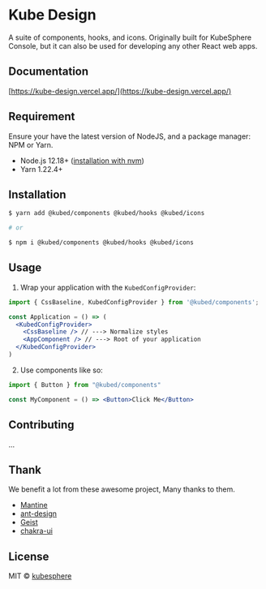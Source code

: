 # Kube Design

A suite of components, hooks, and icons. Originally built for KubeSphere Console, but it can also be used for developing any other React web apps.

## Documentation

[https://kube-design.vercel.app/](https://kube-design.vercel.app/)

## Requirement

Ensure your have the latest version of NodeJS, and a package manager: NPM or Yarn.

- Node.js 12.18+ ([installation with nvm](https://github.com/creationix/nvm#usage))
- Yarn 1.22.4+

## Installation

```sh
$ yarn add @kubed/components @kubed/hooks @kubed/icons

# or

$ npm i @kubed/components @kubed/hooks @kubed/icons
```

## Usage

1. Wrap your application with the `KubedConfigProvider`:

```jsx
import { CssBaseline, KubedConfigProvider } from '@kubed/components';

const Application = () => (
  <KubedConfigProvider>
    <CssBaseline /> // ---> Normalize styles
    <AppComponent /> // ---> Root of your application
  </KubedConfigProvider>
)
```

2. Use components like so:

```jsx
import { Button } from "@kubed/components"

const MyComponent = () => <Button>Click Me</Button>
```

## Contributing

...

## Thank

We benefit a lot from these awesome project, Many thanks to them.

- [Mantine](https://github.com/mantinedev/mantine)
- [ant-design](https://github.com/ant-design/ant-design/)
- [Geist](https://github.com/geist-org/react)
- [chakra-ui](https://github.com/chakra-ui/chakra-ui/)

## License

MIT © [kubesphere](https://github.com/kubesphere)
